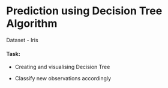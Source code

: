 # Prediction using Decision Tree Algorithm 

Dataset - Iris

#### Task:

* Creating and visualising Decision Tree 

* Classify new observations accordingly
